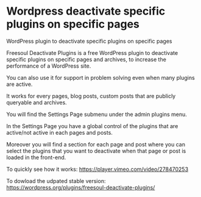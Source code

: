# Wordpress deactivate specific plugins on specific pages

WordPress plugin to deactivate specific plugins on specific pages

Freesoul Deactivate Plugins is a free WordPress plugin to deactivate specific plugins on specific pages and archives, to increase the performance of a WordPress site.

You can also use it for support in problem solving even when many plugins are active.

It works for every pages, blog posts, custom posts that are publicly queryable and archives.

You will find the Settings Page submenu under the admin plugins menu.

In the Settings Page you have a global control of the plugins that are active/not active in each pages and posts.

Moreover you will find a section for each page and post where you can select the plugins that you want to deactivate when that page or post is loaded in the front-end.

To quickly see how it works: https://player.vimeo.com/video/278470253

To dowload the udpated stable version: https://wordpress.org/plugins/freesoul-deactivate-plugins/

